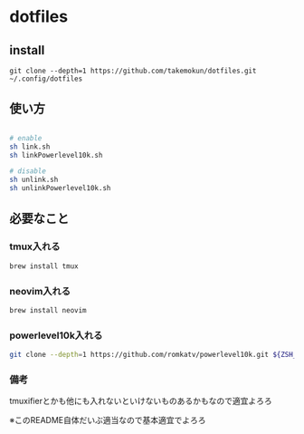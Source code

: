# dotfiles

## install

```
git clone --depth=1 https://github.com/takemokun/dotfiles.git ~/.config/dotfiles
```

## 使い方


```zsh

# enable
sh link.sh
sh linkPowerlevel10k.sh

# disable
sh unlink.sh
sh unlinkPowerlevel10k.sh
```

## 必要なこと
### tmux入れる
```zsh
brew install tmux
```

### neovim入れる
```zsh
brew install neovim
```


### powerlevel10k入れる
```zsh
git clone --depth=1 https://github.com/romkatv/powerlevel10k.git ${ZSH_CUSTOM:-$HOME/.oh-my-zsh/custom}/themes/powerlevel10k
```

### 備考
tmuxifierとかも他にも入れないといけないものあるかもなので適宜よろろ

※このREADME自体だいぶ適当なので基本適宜でよろろ
